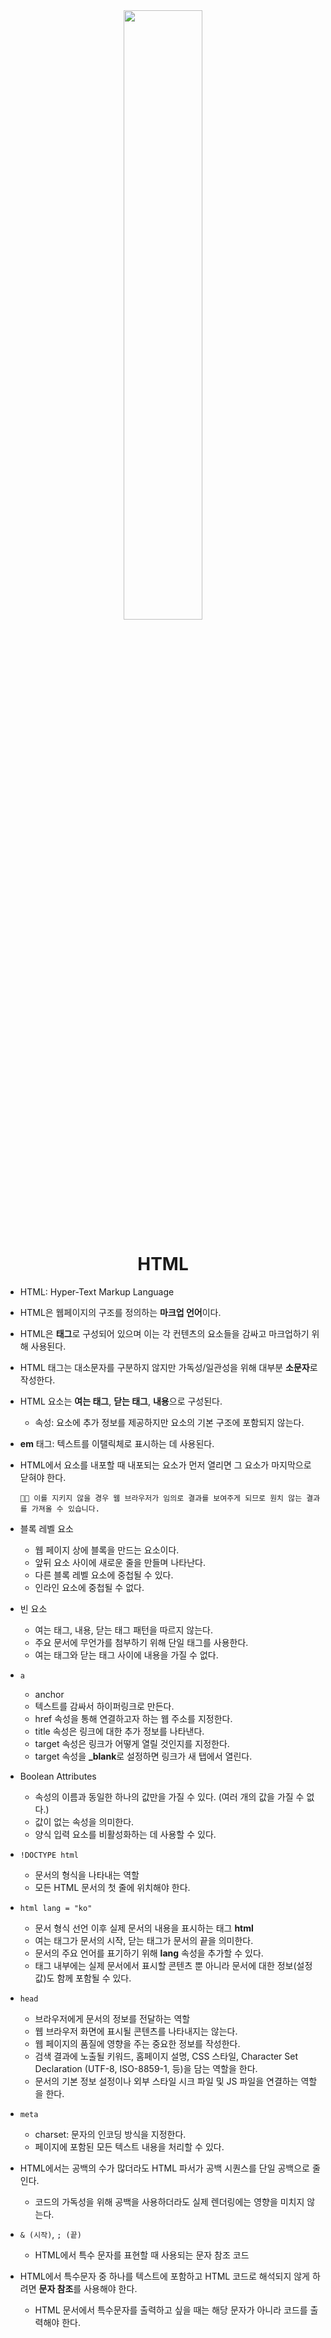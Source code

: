 <div align="center">
<img src="https://github.com/JeongwooHam/FE_Study_Logs/assets/123251211/26876fdc-7134-41bf-a93a-3dbd47537556" width="50%"/>

# HTML</div>

- HTML: Hyper-Text Markup Language

- HTML은 웹페이지의 구조를 정의하는 **마크업 언어**이다.

- HTML은 **태그**로 구성되어 있으며 이는 각 컨텐츠의 요소들을 감싸고 마크업하기 위해 사용된다.

- HTML 태그는 대소문자를 구분하지 않지만 가독성/일관성을 위해 대부분 **소문자**로 작성한다.

- HTML 요소는 **여는 태그**, **닫는 태그**, **내용**으로 구성된다.

  - 속성: 요소에 추가 정보를 제공하지만 요소의 기본 구조에 포함되지 않는다.

- **em** 태그: 텍스트를 이탤릭체로 표시하는 데 사용된다.

- HTML에서 요소를 내포할 때 내포되는 요소가 먼저 열리면 그 요소가 마지막으로 닫혀야 한다.
  ```
  👩‍🏫 이를 지키지 않을 경우 웹 브라우저가 임의로 결과를 보여주게 되므로 원치 않는 결과를 가져올 수 있습니다.
  ```
- 블록 레벨 요소

  - 웹 페이지 상에 블록을 만드는 요소이다.
  - 앞뒤 요소 사이에 새로운 줄을 만들며 나타난다.
  - 다른 블록 레벨 요소에 중첩될 수 있다.
  - 인라인 요소에 중첩될 수 없다.

- 빈 요소

  - 여는 태그, 내용, 닫는 태그 패턴을 따르지 않는다.
  - 주요 문서에 무언가를 첨부하기 위해 단일 태그를 사용한다.
  - 여는 태그와 닫는 태그 사이에 내용을 가질 수 없다.

- <code>a</code>

  - anchor
  - 텍스트를 감싸서 하이퍼링크로 만든다.
  - href 속성을 통해 연결하고자 하는 웹 주소를 지정한다.
  - title 속성은 링크에 대한 추가 정보를 나타낸다.
  - target 속성은 링크가 어떻게 열릴 것인지를 지정한다.
  - target 속성을 **\_blank**로 설정하면 링크가 새 탭에서 열린다.

- Boolean Attributes

  - 속성의 이름과 동일한 하나의 값만을 가질 수 있다. (여러 개의 값을 가질 수 없다.)
  - 값이 없는 속성을 의미한다.
  - 양식 입력 요소를 비활성화하는 데 사용할 수 있다.

- <code>!DOCTYPE html</code>

  - 문서의 형식을 나타내는 역할
  - 모든 HTML 문서의 첫 줄에 위치해야 한다.

- <code>html lang = "ko"</code>

  - 문서 형식 선언 이후 실제 문서의 내용을 표시하는 태그 **html**
  - 여는 태그가 문서의 시작, 닫는 태그가 문서의 끝을 의미한다.
  - 문서의 주요 언어를 표기하기 위해 **lang** 속성을 추가할 수 있다.
  - 태그 내부에는 실제 문서에서 표시할 콘텐츠 뿐 아니라 문서에 대한 정보(설정값)도 함께 포함될 수 있다.

- <code>head</code>

  - 브라우저에게 문서의 정보를 전달하는 역할
  - 웹 브라우저 화면에 표시될 콘텐츠를 나타내지는 않는다.
  - 웹 페이지의 품질에 영향을 주는 중요한 정보를 작성한다.
  - 검색 결과에 노출될 키워드, 홈페이지 설명, CSS 스타일, Character Set Declaration (UTF-8, ISO-8859-1, 등)을 담는 역할을 한다.
  - 문서의 기본 정보 설정이나 외부 스타일 시크 파일 및 JS 파일을 연결하는 역할을 한다.

- <code>meta</code>

  - charset: 문자의 인코딩 방식을 지정한다.
  - 페이지에 포함된 모든 텍스트 내용을 처리할 수 있다.

- HTML에서는 공백의 수가 많더라도 HTML 파서가 공백 시퀀스를 단일 공백으로 줄인다.

  - 코드의 가독성을 위해 공백을 사용하더라도 실제 렌더링에는 영향을 미치지 않는다.

- <code>& (시작)</code>, <code>; (끝)</code>

  - HTML에서 특수 문자를 표현할 때 사용되는 문자 참조 코드

- HTML에서 특수문자 중 하나를 텍스트에 포함하고 HTML 코드로 해석되지 않게 하려면 **문자 참조**를 사용해야 한다.
  - HTML 문서에서 특수문자를 출력하고 싶을 때는 해당 문자가 아니라 코드를 출력해야 한다.
